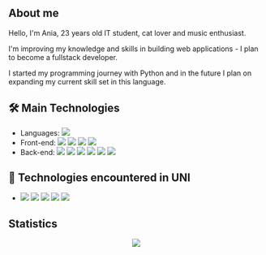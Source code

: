 ## About me

Hello, I'm Ania, 23 years old IT student, cat lover and music enthusiast.

I'm improving my knowledge and skills in building web applications - I plan to become a fullstack developer.

I started my programming journey with Python and in the future I plan on expanding my current skill set in this language.

## 🛠 Main Technologies

<ul>
  <li> 
    Languages:
    <img src="https://img.shields.io/badge/-Python-blue" />
  </li>
  <li>
    Front-end: 
    <img src="https://img.shields.io/badge/-Vue.js-green" />
    <img src="https://img.shields.io/badge/-JavaScript-yellow" />
    <img src="https://img.shields.io/badge/-HTML5-red" />
    <img src="https://img.shields.io/badge/-CSS3-blue" />
  </li>
  <li>
    Back-end: 
    <img src="https://img.shields.io/badge/-Node.js-green" />
    <img src="https://img.shields.io/badge/-Express.js-red"/>
    <img src="https://img.shields.io/badge/-SQL-gray"/>
    <img src="https://img.shields.io/badge/-MySQL-orange"/>
    <img src="https://img.shields.io/badge/-NoSQL-gray"/>
    <img src="https://img.shields.io/badge/-MongoDB-green"/>
  </li>
</ul>

## 🔧 Technologies encountered in UNI

<ul>
  <li>
    <img src="https://img.shields.io/badge/-C++-yellow"/>
    <img src="https://img.shields.io/badge/-C-orange"/>
    <img src="https://img.shields.io/badge/-Docker-blue"/>
    <img src="https://img.shields.io/badge/-Java-red"/>
    <img src="https://img.shields.io/badge/-Anaconda-green"/>
  </li>
</ul>

## Statistics

<div align="center"> 
<img src="https://github-readme-stats.vercel.app/api/top-langs/?username=a-daszek&theme=blue-green&hide_border=true&include_all_commits=true&count_private=true&layout=compact&langs_count=10" />
</div>
